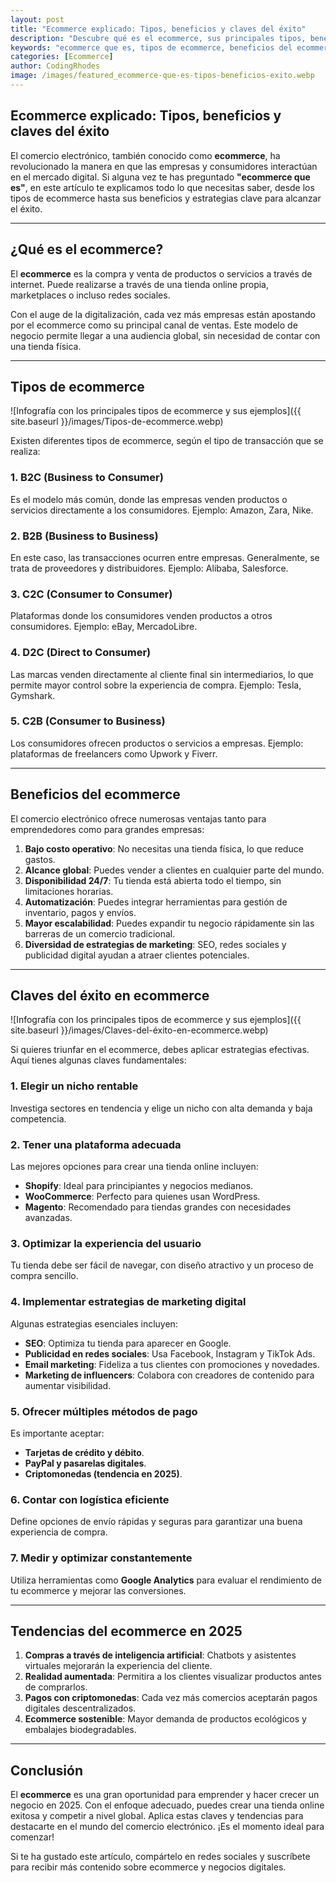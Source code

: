 ```yaml
---
layout: post
title: "Ecommerce explicado: Tipos, beneficios y claves del éxito"
description: "Descubre qué es el ecommerce, sus principales tipos, beneficios y las claves para tener éxito en el comercio electrónico en 2025."
keywords: "ecommerce que es, tipos de ecommerce, beneficios del ecommerce, negocio online, comercio electrónico"
categories: [Ecommerce]
author: CodingRhodes
image: /images/featured_ecommerce-que-es-tipos-beneficios-exito.webp
---
```


## Ecommerce explicado: Tipos, beneficios y claves del éxito

El comercio electrónico, también conocido como **ecommerce**, ha revolucionado la manera en que las empresas y consumidores interactúan en el mercado digital. Si alguna vez te has preguntado **"ecommerce que es"**, en este artículo te explicamos todo lo que necesitas saber, desde los tipos de ecommerce hasta sus beneficios y estrategias clave para alcanzar el éxito.

---

## ¿Qué es el ecommerce?

El **ecommerce** es la compra y venta de productos o servicios a través de internet. Puede realizarse a través de una tienda online propia, marketplaces o incluso redes sociales.

Con el auge de la digitalización, cada vez más empresas están apostando por el ecommerce como su principal canal de ventas. Este modelo de negocio permite llegar a una audiencia global, sin necesidad de contar con una tienda física.

---

## Tipos de ecommerce

![Infografía con los principales tipos de ecommerce y sus ejemplos]({{ site.baseurl }}/images/Tipos-de-ecommerce.webp)

Existen diferentes tipos de ecommerce, según el tipo de transacción que se realiza:

### 1. **B2C (Business to Consumer)**
Es el modelo más común, donde las empresas venden productos o servicios directamente a los consumidores. Ejemplo: Amazon, Zara, Nike.

### 2. **B2B (Business to Business)**
En este caso, las transacciones ocurren entre empresas. Generalmente, se trata de proveedores y distribuidores. Ejemplo: Alibaba, Salesforce.

### 3. **C2C (Consumer to Consumer)**
Plataformas donde los consumidores venden productos a otros consumidores. Ejemplo: eBay, MercadoLibre.

### 4. **D2C (Direct to Consumer)**
Las marcas venden directamente al cliente final sin intermediarios, lo que permite mayor control sobre la experiencia de compra. Ejemplo: Tesla, Gymshark.

### 5. **C2B (Consumer to Business)**
Los consumidores ofrecen productos o servicios a empresas. Ejemplo: plataformas de freelancers como Upwork y Fiverr.

---

## Beneficios del ecommerce

El comercio electrónico ofrece numerosas ventajas tanto para emprendedores como para grandes empresas:

1. **Bajo costo operativo**: No necesitas una tienda física, lo que reduce gastos.
2. **Alcance global**: Puedes vender a clientes en cualquier parte del mundo.
3. **Disponibilidad 24/7**: Tu tienda está abierta todo el tiempo, sin limitaciones horarias.
4. **Automatización**: Puedes integrar herramientas para gestión de inventario, pagos y envíos.
5. **Mayor escalabilidad**: Puedes expandir tu negocio rápidamente sin las barreras de un comercio tradicional.
6. **Diversidad de estrategias de marketing**: SEO, redes sociales y publicidad digital ayudan a atraer clientes potenciales.

---

## Claves del éxito en ecommerce

![Infografía con los principales tipos de ecommerce y sus ejemplos]({{ site.baseurl }}/images/Claves-del-éxito-en-ecommerce.webp)

Si quieres triunfar en el ecommerce, debes aplicar estrategias efectivas. Aquí tienes algunas claves fundamentales:

### 1. Elegir un nicho rentable
Investiga sectores en tendencia y elige un nicho con alta demanda y baja competencia.

### 2. Tener una plataforma adecuada
Las mejores opciones para crear una tienda online incluyen:
- **Shopify**: Ideal para principiantes y negocios medianos.
- **WooCommerce**: Perfecto para quienes usan WordPress.
- **Magento**: Recomendado para tiendas grandes con necesidades avanzadas.

### 3. Optimizar la experiencia del usuario
Tu tienda debe ser fácil de navegar, con diseño atractivo y un proceso de compra sencillo.

### 4. Implementar estrategias de marketing digital
Algunas estrategias esenciales incluyen:
- **SEO**: Optimiza tu tienda para aparecer en Google.
- **Publicidad en redes sociales**: Usa Facebook, Instagram y TikTok Ads.
- **Email marketing**: Fideliza a tus clientes con promociones y novedades.
- **Marketing de influencers**: Colabora con creadores de contenido para aumentar visibilidad.

### 5. Ofrecer múltiples métodos de pago
Es importante aceptar:
- **Tarjetas de crédito y débito**.
- **PayPal y pasarelas digitales**.
- **Criptomonedas (tendencia en 2025)**.

### 6. Contar con logística eficiente
Define opciones de envío rápidas y seguras para garantizar una buena experiencia de compra.

### 7. Medir y optimizar constantemente
Utiliza herramientas como **Google Analytics** para evaluar el rendimiento de tu ecommerce y mejorar las conversiones.

---

## Tendencias del ecommerce en 2025

1. **Compras a través de inteligencia artificial**: Chatbots y asistentes virtuales mejorarán la experiencia del cliente.
2. **Realidad aumentada**: Permitira a los clientes visualizar productos antes de comprarlos.
3. **Pagos con criptomonedas**: Cada vez más comercios aceptarán pagos digitales descentralizados.
4. **Ecommerce sostenible**: Mayor demanda de productos ecológicos y embalajes biodegradables.

---

## Conclusión

El **ecommerce** es una gran oportunidad para emprender y hacer crecer un negocio en 2025. Con el enfoque adecuado, puedes crear una tienda online exitosa y competir a nivel global. Aplica estas claves y tendencias para destacarte en el mundo del comercio electrónico. ¡Es el momento ideal para comenzar!

Si te ha gustado este artículo, compártelo en redes sociales y suscríbete para recibir más contenido sobre ecommerce y negocios digitales.

